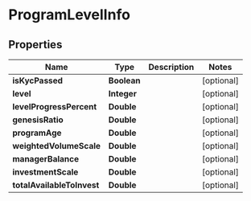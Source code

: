 # ProgramLevelInfo

## Properties
Name | Type | Description | Notes
------------ | ------------- | ------------- | -------------
**isKycPassed** | **Boolean** |  |  [optional]
**level** | **Integer** |  |  [optional]
**levelProgressPercent** | **Double** |  |  [optional]
**genesisRatio** | **Double** |  |  [optional]
**programAge** | **Double** |  |  [optional]
**weightedVolumeScale** | **Double** |  |  [optional]
**managerBalance** | **Double** |  |  [optional]
**investmentScale** | **Double** |  |  [optional]
**totalAvailableToInvest** | **Double** |  |  [optional]
